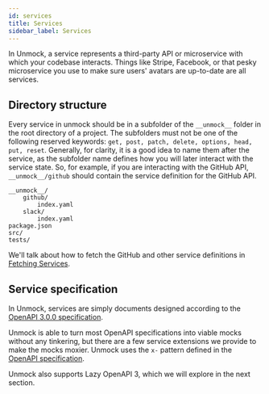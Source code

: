 ```yaml
---
id: services
title: Services
sidebar_label: Services
---
```


In Unmock, a service represents a third-party API or microservice with which your codebase interacts. Things like Stripe, Facebook, or that pesky microservice you use to make sure users' avatars are up-to-date are all services.

## Directory structure

Every service in unmock should be in a subfolder of the `__unmock__` folder in the root directory of a project. The subfolders must not be one of the following reserved keywords: `get, post, patch, delete, options, head, put, reset`. Generally, for clarity, it is a good idea to name them after the service, as the subfolder name defines how you will later interact with the service state. So, for example, if you are interacting with the GitHub API, `__unmock__/github` should contain the service definition for the GitHub API.

```
__unmock__/
    github/
        index.yaml
    slack/
        index.yaml
package.json
src/
tests/
```

We'll talk about how to fetch the GitHub and other service definitions in [Fetching Services](/fetching).

## Service specification

In Unmock, services are simply documents designed according to the [OpenAPI 3.0.0 specification](https://github.com/OAI/OpenAPI-Specification/blob/master/versions/3.0.0.md).

Unmock is able to turn most OpenAPI specifications into viable mocks without any tinkering, but there are a few service extensions we provide to make the mocks moxier. Unmock uses the `x-` pattern defined in the [OpenAPI specification](https://github.com/OAI/OpenAPI-Specification/blob/master/versions/3.0.0.md#specificationExtensions).

Unmock also supports Lazy OpenAPI 3, which we will explore in the next section.
